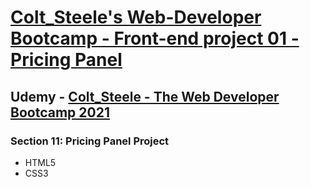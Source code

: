 # [Colt_Steele's Web-Developer Bootcamp - Front-end project 01 - Pricing Panel](https://arpadgbondor.github.io/Colt_Steele_Web-Bootcamp_-_Front-end_project_01_-_Pricing_Panel/)

## Udemy - [Colt_Steele - The Web Developer Bootcamp 2021](https://www.udemy.com/course/the-web-developer-bootcamp)
### Section 11: Pricing Panel Project
 - HTML5
 - CSS3

